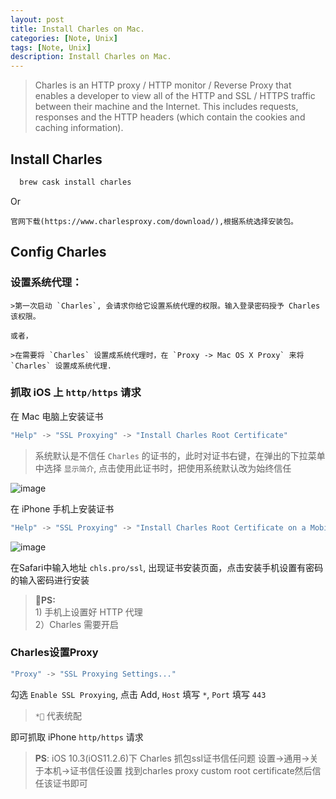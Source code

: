```yaml
---
layout: post
title: Install Charles on Mac.
categories: [Note, Unix]
tags: [Note, Unix]
description: Install Charles on Mac.
---
```


>Charles is an HTTP proxy / HTTP monitor / Reverse Proxy that enables a developer to view all of the HTTP and SSL / HTTPS traffic between their machine and the Internet. This includes requests, responses and the HTTP headers (which contain the cookies and caching information).

## Install Charles

  ``` bash
    brew cask install charles
  ```

  Or

    官网下载(https://www.charlesproxy.com/download/),根据系统选择安装包。

## Config Charles

  ### 设置系统代理：

    >第一次启动 `Charles`, 会请求你给它设置系统代理的权限。输入登录密码授予 Charles 该权限。

    或者，

    >在需要将 `Charles` 设置成系统代理时，在 `Proxy -> Mac OS X Proxy` 来将 `Charles` 设置成系统代理.

  ### 抓取 iOS 上 `http/https` 请求

  在 Mac 电脑上安装证书

  ``` js
  "Help" -> "SSL Proxying" -> "Install Charles Root Certificate"
  ```

  > 系统默认是不信任 `Charles` 的证书的，此时对证书右键，在弹出的下拉菜单中选择 `显示简介`, 点击使用此证书时，把使用系统默认改为始终信任

  ![image](https://user-images.githubusercontent.com/8113957/27792604-234d2936-602d-11e7-826e-08c5b0f4fd97.png)

  在 iPhone 手机上安装证书

  ``` js
  "Help" -> "SSL Proxying" -> "Install Charles Root Certificate on a Mobile Device or Remote Browser"
  ```

  ![image](https://user-images.githubusercontent.com/8113957/27792236-5202dd54-602b-11e7-88ff-655a11c1fac4.png)


  在Safari中输入地址 `chls.pro/ssl`, 出现证书安装页面，点击安装手机设置有密码的输入密码进行安装

  > **PS:**<br>
    1) 手机上设置好 HTTP 代理<br/>
  2）Charles 需要开启

  ### Charles设置Proxy

  ``` js
  "Proxy" -> "SSL Proxying Settings..."
  ```

  勾选 `Enable SSL Proxying`, 点击 Add, `Host` 填写 `*`, `Port` 填写 `443`
  > `*` 代表统配


  即可抓取 iPhone `http/https` 请求

  > **PS**:
  > iOS 10.3(iOS11.2.6)下 Charles 抓包ssl证书信任问题
  > 设置->通用->关于本机->证书信任设置
  > 找到charles proxy custom root certificate然后信任该证书即可
